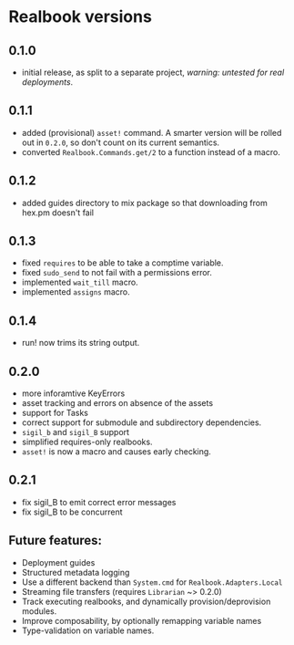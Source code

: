 # Realbook versions

## 0.1.0

- initial release, as split to a separate project, *warning: untested for real deployments*.

## 0.1.1

- added (provisional) `asset!` command.  A smarter version will be rolled out
  in `0.2.0`, so don't count on its current semantics.
- converted `Realbook.Commands.get/2` to a function instead of a macro.

## 0.1.2

- added guides directory to mix package so that downloading from hex.pm
  doesn't fail

## 0.1.3

- fixed `requires` to be able to take a comptime variable.
- fixed `sudo_send` to not fail with a permissions error.
- implemented `wait_till` macro.
- implemented `assigns` macro.

## 0.1.4

- run! now trims its string output.

## 0.2.0

- more inforamtive KeyErrors
- asset tracking and errors on absence of the assets
- support for Tasks
- correct support for submodule and subdirectory dependencies.
- `sigil_b` and `sigil_B` support
- simplified requires-only realbooks.
- `asset!` is now a macro and causes early checking.

## 0.2.1

- fix sigil_B to emit correct error messages
- fix sigil_B to be concurrent

## Future features:

- Deployment guides
- Structured metadata logging
- Use a different backend than `System.cmd` for `Realbook.Adapters.Local`
- Streaming file transfers (requires `Librarian` ~> 0.2.0)
- Track executing realbooks, and dynamically provision/deprovision modules.
- Improve composability, by optionally remapping variable names
- Type-validation on variable names.
